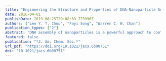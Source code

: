 ```yaml
---
title: "Engineering the Structure and Properties of DNA-Nanoparticle Superstructures Using Polyvalent Counterions"
date: 2016-04-01
publishDate: 2019-08-25T20:08:33.773996Z
authors: ["Leo Y. T. Chou", "Fayi Song", "Warren C. W. Chan"]
publication_types: ["2"]
abstract: "DNA assembly of nanoparticles is a powerful approach to control their properties and prototype new materials. However, the structure and properties of DNA-assembled nanoparticles are labile and sensitive to interactions with counterions, which vary with processing and application environment. Here we show that substituting polyamines in place of elemental counterions significantly enhanced the structural rigidity and plasmonic properties of DNA-assembled metal nanoparticles. These effects arose from the ability of polyamines to condense DNA and cross-link DNA-coated nanoparticles. We further used polyamine wrapped DNA nanostructures as structural templates to seed the growth of polymer multilayers via layer-by-layer assembly, and controlled the degree of DNA condensation, plasmon coupling efficiency, and material responsiveness to environmental stimuli by varying polyelectrolyte composition. These results highlight counterion engineering as a versatile strategy to tailor the properties of DNA-nanoparticle assemblies for various applications, and should be applicable to other classes of DNA nanostructures."
featured: false
publication: "*J. Am. Chem. Soc.*"
url_pdf: "https://doi.org/10.1021/jacs.6b00751"
doi: "10.1021/jacs.6b00751"
---
```


